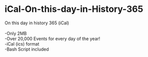 # iCal-On-this-day-in-History-365
On this day in history 365 (iCal)
<br>
<br>
-Only 2MB<br>
-Over 20,000 Events for every day of the year!<br>
-iCal (ics) format<br>
-Bash Script included<br>
